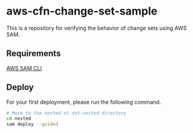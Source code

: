 # aws-cfn-change-set-sample

This is a repository for verifying the behavior of change sets using AWS SAM.

## Requirements

[AWS SAM CLI](https://docs.aws.amazon.com/serverless-application-model/latest/developerguide/serverless-sam-cli-install.html)


## Deploy

For your first deployment, please run the following command.

```sh
# Move to the nested ot not-nested directory
cd nested
sam deploy --guided
```
